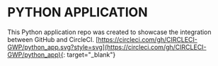 # PYTHON APPLICATION

This Python application repo was created to showcase the integration between GitHub and CircleCI.
[https://circleci.com/gh/CIRCLECI-GWP/python_app.svg?style=svg](https://circleci.com/gh/CIRCLECI-GWP/python_app){: target="_blank"}